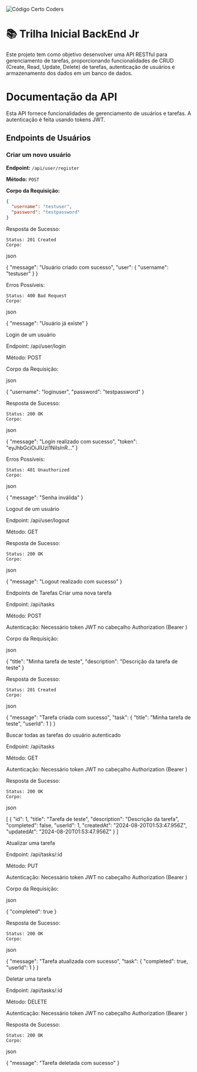 ![Código Certo Coders](https://utfs.io/f/3b2340e8-5523-4aca-a549-0688fd07450e-j4edu.jfif)

# 📚 Trilha Inicial BackEnd Jr
Este projeto tem como objetivo desenvolver uma API RESTful para gerenciamento de tarefas, proporcionando funcionalidades de CRUD (Create, Read, Update, Delete) de tarefas, autenticação de usuários e armazenamento dos dados em um banco de dados.

# Documentação da API

Esta API fornece funcionalidades de gerenciamento de usuários e tarefas. A autenticação é feita usando tokens JWT.

## Endpoints de Usuários

### Criar um novo usuário

**Endpoint:** `/api/user/register`

**Método:** `POST`

**Corpo da Requisição:**

```json
{
  "username": "testuser",
  "password": "testpassword"
}
```

Resposta de Sucesso:

    Status: 201 Created
    Corpo:

json

{
  "message": "Usuário criado com sucesso",
  "user": {
    "username": "testuser"
  }
}

Erros Possíveis:

    Status: 400 Bad Request
    Corpo:

json

{
  "message": "Usuário já existe"
}

Login de um usuário

Endpoint: /api/user/login

Método: POST

Corpo da Requisição:

json

{
  "username": "loginuser",
  "password": "testpassword"
}

Resposta de Sucesso:

    Status: 200 OK
    Corpo:

json

{
  "message": "Login realizado com sucesso",
  "token": "eyJhbGciOiJIUzI1NiIsInR..."
}

Erros Possíveis:

    Status: 401 Unauthorized
    Corpo:

json

{
  "message": "Senha inválida"
}

Logout de um usuário

Endpoint: /api/user/logout

Método: GET

Resposta de Sucesso:

    Status: 200 OK
    Corpo:

json

{
  "message": "Logout realizado com sucesso"
}

Endpoints de Tarefas
Criar uma nova tarefa

Endpoint: /api/tasks

Método: POST

Autenticação: Necessário token JWT no cabeçalho Authorization (Bearer <token>)

Corpo da Requisição:

json

{
  "title": "Minha tarefa de teste",
  "description": "Descrição da tarefa de teste"
}

Resposta de Sucesso:

    Status: 201 Created
    Corpo:

json

{
  "message": "Tarefa criada com sucesso",
  "task": {
    "title": "Minha tarefa de teste",
    "userId": 1
  }
}

Buscar todas as tarefas do usuário autenticado

Endpoint: /api/tasks

Método: GET

Autenticação: Necessário token JWT no cabeçalho Authorization (Bearer <token>)

Resposta de Sucesso:

    Status: 200 OK
    Corpo:

json

[
  {
    "id": 1,
    "title": "Tarefa de teste",
    "description": "Descrição da tarefa",
    "completed": false,
    "userId": 1,
    "createdAt": "2024-08-20T01:53:47.956Z",
    "updatedAt": "2024-08-20T01:53:47.956Z"
  }
]

Atualizar uma tarefa

Endpoint: /api/tasks/:id

Método: PUT

Autenticação: Necessário token JWT no cabeçalho Authorization (Bearer <token>)

Corpo da Requisição:

json

{
  "completed": true
}

Resposta de Sucesso:

    Status: 200 OK
    Corpo:

json

{
  "message": "Tarefa atualizada com sucesso",
  "task": {
    "completed": true,
    "userId": 1
  }
}

Deletar uma tarefa

Endpoint: /api/tasks/:id

Método: DELETE

Autenticação: Necessário token JWT no cabeçalho Authorization (Bearer <token>)

Resposta de Sucesso:

    Status: 200 OK
    Corpo:

json

{
  "message": "Tarefa deletada com sucesso"
}